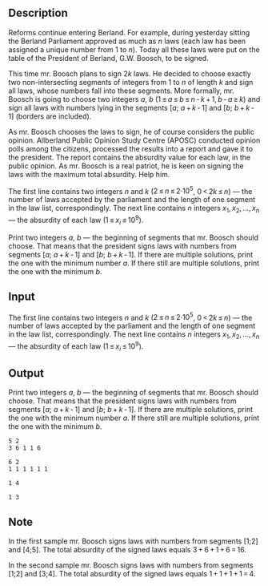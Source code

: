 ## Description

<div><p>Reforms continue entering Berland. For example, during yesterday sitting the Berland Parliament approved as much as <span class="tex-span"><i>n</i></span> laws (each law has been assigned a unique number from 1 to <span class="tex-span"><i>n</i></span>). Today all these laws were put on the table of the President of Berland, G.W. Boosch, to be signed.</p><p>This time mr. Boosch plans to sign <span class="tex-span">2<i>k</i></span> laws. He decided to choose <span class="tex-font-style-bf">exactly two</span> non-intersecting segments of integers from 1 to <span class="tex-span"><i>n</i></span> of length <span class="tex-span"><i>k</i></span> and sign all laws, whose numbers fall into these segments. More formally, mr. Boosch is going to choose two integers <span class="tex-span"><i>a</i></span>, <span class="tex-span"><i>b</i></span> <span class="tex-span">(1 ≤ <i>a</i> ≤ <i>b</i> ≤ <i>n</i> - <i>k</i> + 1, <i>b</i> - <i>a</i> ≥ <i>k</i>)</span> and sign all laws with numbers lying in the segments <span class="tex-span">[<i>a</i>;&nbsp;<i>a</i> + <i>k</i> - 1]</span> and <span class="tex-span">[<i>b</i>;&nbsp;<i>b</i> + <i>k</i> - 1]</span> (borders are included).</p><p>As mr. Boosch chooses the laws to sign, he of course considers the public opinion. Allberland Public Opinion Study Centre (APOSC) conducted opinion polls among the citizens, processed the results into a report and gave it to the president. The report contains the absurdity value for each law, in the public opinion. As mr. Boosch is a real patriot, he is keen on signing the laws with the maximum total absurdity. Help him.</p></div><div class="input-specification"><p>The first line contains two integers <span class="tex-span"><i>n</i></span> and <span class="tex-span"><i>k</i></span> (<span class="tex-span">2 ≤ <i>n</i> ≤ 2·10<sup class="upper-index">5</sup></span>, <span class="tex-span">0 &lt; 2<i>k</i> ≤ <i>n</i></span>) — the number of laws accepted by the parliament and the length of one segment in the law list, correspondingly. The next line contains <span class="tex-span"><i>n</i></span> integers <span class="tex-span"><i>x</i><sub class="lower-index">1</sub>, <i>x</i><sub class="lower-index">2</sub>, ..., <i>x</i><sub class="lower-index"><i>n</i></sub></span> — the absurdity of each law (<span class="tex-span">1 ≤ <i>x</i><sub class="lower-index"><i>i</i></sub> ≤ 10<sup class="upper-index">9</sup>)</span>.</p></div><div class="output-specification"><p>Print two integers <span class="tex-span"><i>a</i></span>, <span class="tex-span"><i>b</i></span> — the beginning of segments that mr. Boosch should choose. That means that the president signs laws with numbers from segments <span class="tex-span">[<i>a</i>;&nbsp;<i>a</i> + <i>k</i> - 1]</span> and <span class="tex-span">[<i>b</i>;&nbsp;<i>b</i> + <i>k</i> - 1]</span>. If there are multiple solutions, print the one with the minimum number <span class="tex-span"><i>a</i></span>. If there still are multiple solutions, print the one with the minimum <span class="tex-span"><i>b</i></span>.</p></div>

## Input

<p>The first line contains two integers <span class="tex-span"><i>n</i></span> and <span class="tex-span"><i>k</i></span> (<span class="tex-span">2 ≤ <i>n</i> ≤ 2·10<sup class="upper-index">5</sup></span>, <span class="tex-span">0 &lt; 2<i>k</i> ≤ <i>n</i></span>) — the number of laws accepted by the parliament and the length of one segment in the law list, correspondingly. The next line contains <span class="tex-span"><i>n</i></span> integers <span class="tex-span"><i>x</i><sub class="lower-index">1</sub>, <i>x</i><sub class="lower-index">2</sub>, ..., <i>x</i><sub class="lower-index"><i>n</i></sub></span> — the absurdity of each law (<span class="tex-span">1 ≤ <i>x</i><sub class="lower-index"><i>i</i></sub> ≤ 10<sup class="upper-index">9</sup>)</span>.</p>

## Output

<p>Print two integers <span class="tex-span"><i>a</i></span>, <span class="tex-span"><i>b</i></span> — the beginning of segments that mr. Boosch should choose. That means that the president signs laws with numbers from segments <span class="tex-span">[<i>a</i>;&nbsp;<i>a</i> + <i>k</i> - 1]</span> and <span class="tex-span">[<i>b</i>;&nbsp;<i>b</i> + <i>k</i> - 1]</span>. If there are multiple solutions, print the one with the minimum number <span class="tex-span"><i>a</i></span>. If there still are multiple solutions, print the one with the minimum <span class="tex-span"><i>b</i></span>.</p>





```input1
5 2
3 6 1 1 6

```




```input2
6 2
1 1 1 1 1 1

```




```output1
1 4

```




```output2
1 3

```



## Note

<p>In the first sample mr. Boosch signs laws with numbers from segments [1;2] and [4;5]. The total absurdity of the signed laws equals <span class="tex-span">3 + 6 + 1 + 6 = 16</span>.</p><p>In the second sample mr. Boosch signs laws with numbers from segments [1;2] and [3;4]. The total absurdity of the signed laws equals <span class="tex-span">1 + 1 + 1 + 1 = 4</span>.</p>
